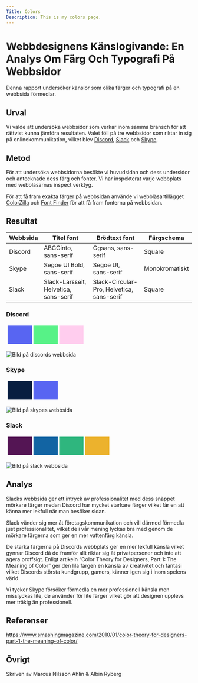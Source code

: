 ```yaml
---
Title: Colors
Description: This is my colors page.
---
```


Webbdesignens Känslogivande: En Analys Om Färg Och Typografi På Webbsidor 
=======================

Denna rapport undersöker känslor som olika färger och typografi på en webbsida förmedlar.

Urval
-----------------------

Vi valde att undersöka webbsidor som verkar inom samma bransch för att rättvist kunna jämföra resultaten. Valet föll på tre webbsidor som riktar in sig på onlinekommunikation, vilket blev <a href="https://discord.com">Discord</a>, <a href="https://slack.com/">Slack</a> och <a href="https://web.skype.com/">Skype</a>.


Metod
-----------------------
För att undersöka webbsidorna besökte vi huvudsidan och dess undersidor och antecknade dess färg och fonter.
Vi har inspekterat varje webbplats med webbläsarnas inspect verktyg.

För att få fram exakta färger på webbsidan använde vi webbläsartillägget <a href="https://www.colorzilla.com/">ColorZilla</a> och <a href="https://chromewebstore.google.com/detail/font-finder/bhiichidigehdgphoambhjbekalahgha">Font Finder</a> för att få fram fonterna på webbsidan. 

Resultat
-----------------------

| Webbsida | Titel font                            | Brödtext font                             | Färgschema     |
|----------|---------------------------------------|-------------------------------------------|----------------|
| Discord  | ABCGinto, sans-serif                  | Ggsans, sans-serif                        | Square         | 
| Skype    | Segoe UI Bold, sans-serif             | Segoe UI, sans-serif                      | Monokromatiskt | 
| Slack    | Slack-Larsseit, Helvetica, sans-serif | Slack-Circular-Pro, Helvetica, sans-serif | Square         |

<h3>Discord</h3>
<table style="border-spacing: 4px; border-collapse: separate">
    <tr>
        <td style="height: 50px; width: 50px; background-color: #5865F2">
        <td style="height: 50px; width: 50px; background-color: #57F287">
        <td style="height: 50px; width: 50px; background-color: #FFCDEE">
    </tr>
</table>
<img src="%assets_url%/img/discord.png" alt="Bild på discords webbsida" style="max-width: 100%;"></img>

<h3>Skype</h3>
<table style="border-spacing: 4px; border-collapse: separate">
    <tr>
        <td style="height: 50px; width: 50px; background-color: #081E40">
        <td style="height: 50px; width: 50px; background-color: #5865F2">
    </tr>
</table>
<img src="%assets_url%/img/skype.png" alt="Bild på skypes webbsida" style="max-width: 100%;"></img>

<h3>Slack</h3>
<table style="border-spacing: 4px; border-collapse: separate">
    <tr>
        <td style="height: 50px; width: 50px; background-color: #541554">
        <td style="height: 50px; width: 50px; background-color: #1264A3">
        <td style="height: 50px; width: 50px; background-color: #2FB67E">
        <td style="height: 50px; width: 50px; background-color: #ECB22D">
    </tr>
</table>
<img src="%assets_url%/img/slack.png" alt="Bild på slack webbsida" style="max-width: 100%;"></img>

Analys
-----------------------

Slacks webbsida ger ett intryck av professionalitet med dess snäppet mörkare färger medan Discord har mycket starkare färger vilket får en att känna mer lekfull när man besöker sidan.

Slack vänder sig mer åt företagskommunikation och vill därmed förmedla just professionalitet, vilket de i vår mening lyckas bra med genom de mörkare färgerna som ger en mer vattenfärg känsla. 

De starka färgerna på Discords webbplats ger en mer lekfull känsla vilket gynnar Discord då de framför allt riktar sig åt privatpersoner och inte att agera proffsigt. 
Enligt artikeln “Color Theory for Designers, Part 1: The Meaning of Color” ger den lila färgen en känsla av kreativitet och fantasi vilket Discords största kundgrupp, gamers, känner igen sig i inom spelens värld. 

Vi tycker Skype försöker förmedla en mer professionell känsla men misslyckas lite, de använder för lite färger vilket gör att designen upplevs mer tråkig än professionell. 



Referenser
-----------------------
https://www.smashingmagazine.com/2010/01/color-theory-for-designers-part-1-the-meaning-of-color/

Övrigt
-----------------------

Skriven av Marcus Nilsson Ahlin & Albin Ryberg